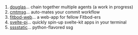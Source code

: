 1. [douglas](https://oldmill1.github.io/douglas/)... chain together multiple agents (a work in progress)
2. [cmtmsg](https://oldmill1.github.io/cmtmsg/)... auto-mates your commit workflow
3. [fitbod-web](https://oldmill1.github.io/fitbod-web/)... a web-app for fellow Fitbod-ers
4. [svelte-pi](https://oldmill1.github.io/svelte-pi/)... quickly spin-up svelte-kit apps in your terminal
5. [sssstatic](https://github.com/oldmill1/sssstatic)... python-flavored ssg


